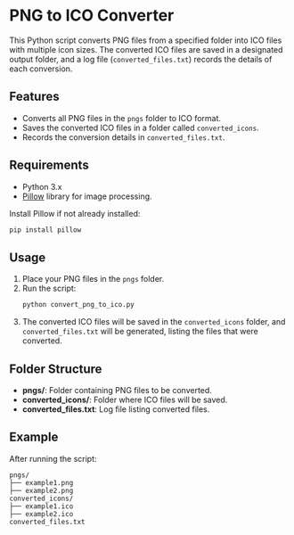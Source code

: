 # PNG to ICO Converter

This Python script converts PNG files from a specified folder into ICO files with multiple icon sizes. The converted ICO files are saved in a designated output folder, and a log file (`converted_files.txt`) records the details of each conversion.

## Features
- Converts all PNG files in the `pngs` folder to ICO format.
- Saves the converted ICO files in a folder called `converted_icons`.
- Records the conversion details in `converted_files.txt`.

## Requirements
- Python 3.x
- [Pillow](https://pillow.readthedocs.io/) library for image processing.

Install Pillow if not already installed:
```bash
pip install pillow
```

## Usage
1. Place your PNG files in the `pngs` folder.
2. Run the script:
   ```bash
   python convert_png_to_ico.py
   ```
3. The converted ICO files will be saved in the `converted_icons` folder, and `converted_files.txt` will be generated, listing the files that were converted.

## Folder Structure
- **pngs/**: Folder containing PNG files to be converted.
- **converted_icons/**: Folder where ICO files will be saved.
- **converted_files.txt**: Log file listing converted files.

## Example

After running the script:
```
pngs/
├── example1.png
├── example2.png
converted_icons/
├── example1.ico
├── example2.ico
converted_files.txt
```
